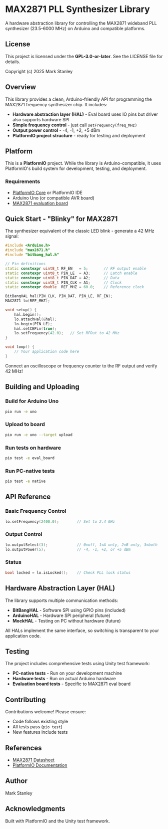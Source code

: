 # MAX2871 PLL Synthesizer Library

A hardware abstraction library for controlling the MAX2871 wideband PLL synthesizer (23.5-6000 MHz) on Arduino and compatible platforms.

## License

This project is licensed under the **GPL-3.0-or-later**. See the LICENSE file for details.

Copyright (c) 2025 Mark Stanley

## Overview

This library provides a clean, Arduino-friendly API for programming the MAX2871 frequency synthesizer chip. It includes:

- **Hardware abstraction layer (HAL)** - Eval board uses IO pins but driver also supports hardware SPI
- **Simple frequency control** - just call `setFrequency(freq_MHz)`
- **Output power control** - -4, -1, +2, +5 dBm
- **PlatformIO project structure** - ready for testing and deployment

## Platform

This is a **PlatformIO** project. While the library is Arduino-compatible, it uses PlatformIO's build system for development, testing, and deployment.

### Requirements

- [PlatformIO Core](https://platformio.org/) or PlatformIO IDE
- Arduino Uno (or compatible AVR board)
- [MAX2871 evaluation board](https://github.com/Nullkraft/6GHz-Signal-Generator)

## Quick Start - "Blinky" for MAX2871

The synthesizer equivalent of the classic LED blink - generate a 42 MHz signal:
```cpp
#include <Arduino.h>
#include "max2871.h"
#include "bitbang_hal.h"

// Pin definitions
static constexpr uint8_t RF_EN   = 5;       // RF output enable
static constexpr uint8_t PIN_LE  = A3;      // Latch enable
static constexpr uint8_t PIN_DAT = A2;      // Data
static constexpr uint8_t PIN_CLK = A1;      // Clock
static constexpr double  REF_MHZ = 60.0;    // Reference clock

BitBangHAL hal(PIN_CLK, PIN_DAT, PIN_LE, RF_EN);
MAX2871 lo(REF_MHZ);

void setup() {
    hal.begin();
    lo.attachHal(&hal);
    lo.begin(PIN_LE);
    hal.setCEPin(true);
    lo.setFrequency(42.0);   // Set RFOut to 42 MHz
}

void loop() {
    // Your application code here
}
```

Connect an oscilloscope or frequency counter to the RF output and verify 42 MHz!

## Building and Uploading

### Build for Arduino Uno
```bash
pio run -e uno
```

### Upload to board
```bash
pio run -e uno --target upload
```

### Run tests on hardware
```bash
pio test -e eval_board
```

### Run PC-native tests
```bash
pio test -e native
```

## API Reference

### Basic Frequency Control
```cpp
lo.setFrequency(2400.0);        // Set to 2.4 GHz
```

### Output Control
```cpp
lo.outputSelect(3);             // 0=off, 1=A only, 2=B only, 3=both
lo.outputPower(5);              // -4, -1, +2, or +5 dBm
```

### Status
```cpp
bool locked = lo.isLocked();    // Check PLL lock status
```

## Hardware Abstraction Layer (HAL)

The library supports multiple communication methods:

- **BitBangHAL** - Software SPI using GPIO pins (included)
- **ArduinoHAL** - Hardware SPI peripheral (future)
- **MockHAL** - Testing on PC without hardware (future)

All HALs implement the same interface, so switching is transparent to your application code.

## Testing

The project includes comprehensive tests using Unity test framework:

- **PC-native tests** - Run on your development machine
- **Hardware tests** - Run on actual Arduino hardware
- **Evaluation board tests** - Specific to MAX2871 eval board

## Contributing

Contributions welcome! Please ensure:
- Code follows existing style
- All tests pass (`pio test`)
- New features include tests

## References

- [MAX2871 Datasheet](https://www.analog.com/en/products/max2871.html)
- [PlatformIO Documentation](https://docs.platformio.org/)

## Author

Mark Stanley

## Acknowledgments

Built with PlatformIO and the Unity test framework.
